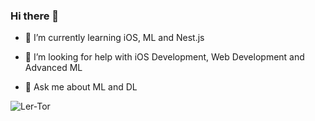 ### Hi there 👋

<!--
**Ler-Tor/Ler-Tor** is a ✨ _special_ ✨ repository because its `README.md` (this file) appears on your GitHub profile.

Here are some ideas to get you started:

-->


- 🌱 I’m currently learning iOS, ML and Nest.js

- 🤔 I’m looking for help with iOS Development, Web Development and Advanced ML
- 💬 Ask me about ML and DL

<p><img align="left" src="https://github-readme-stats.vercel.app/api/top-langs?username=Ler-Tor&show_icons=true&locale=en&layout=compact&theme=tokyonight" alt="Ler-Tor" /></p>


